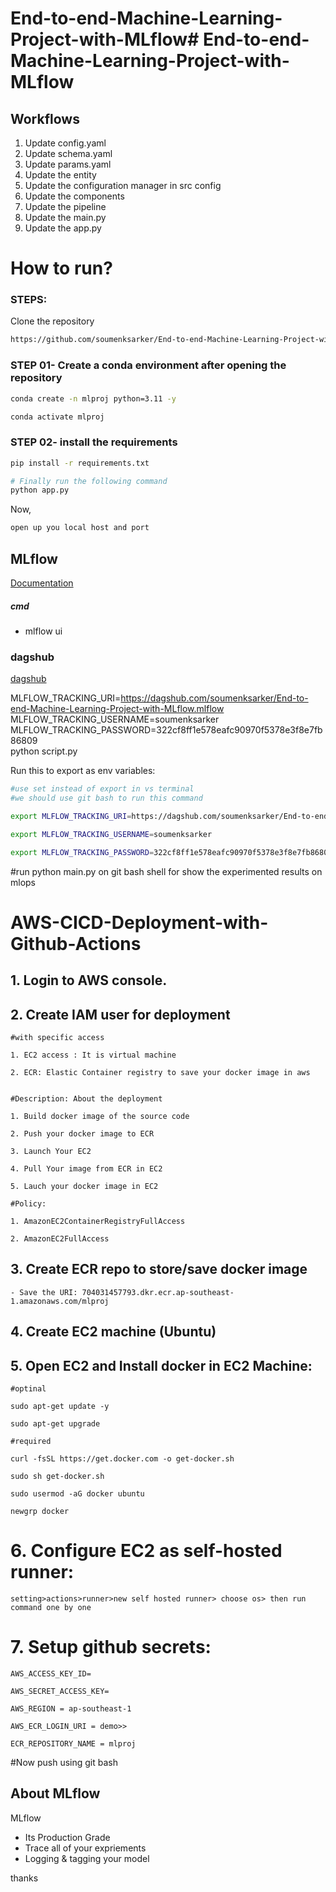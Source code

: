 # End-to-end-Machine-Learning-Project-with-MLflow# End-to-end-Machine-Learning-Project-with-MLflow


## Workflows

1. Update config.yaml
2. Update schema.yaml
3. Update params.yaml
4. Update the entity
5. Update the configuration manager in src config
6. Update the components
7. Update the pipeline 
8. Update the main.py
9. Update the app.py



# How to run?
### STEPS:

Clone the repository

```bash
https://github.com/soumenksarker/End-to-end-Machine-Learning-Project-with-MLflow.git
```
### STEP 01- Create a conda environment after opening the repository

```bash
conda create -n mlproj python=3.11 -y
```

```bash
conda activate mlproj
```


### STEP 02- install the requirements
```bash
pip install -r requirements.txt
```


```bash
# Finally run the following command
python app.py
```

Now,
```bash
open up you local host and port
```



## MLflow

[Documentation](https://mlflow.org/docs/latest/index.html)


##### cmd
- mlflow ui

### dagshub
[dagshub](https://dagshub.com/)

MLFLOW_TRACKING_URI=https://dagshub.com/soumenksarker/End-to-end-Machine-Learning-Project-with-MLflow.mlflow \
MLFLOW_TRACKING_USERNAME=soumenksarker \
MLFLOW_TRACKING_PASSWORD=322cf8ff1e578eafc90970f5378e3f8e7fb86809 \
python script.py

Run this to export as env variables:

```bash
#use set instead of export in vs terminal
#we should use git bash to run this command

export MLFLOW_TRACKING_URI=https://dagshub.com/soumenksarker/End-to-end-Machine-Learning-Project-with-MLflow.mlflow 

export MLFLOW_TRACKING_USERNAME=soumenksarker

export MLFLOW_TRACKING_PASSWORD=322cf8ff1e578eafc90970f5378e3f8e7fb86809

```
#run python main.py on git bash shell for show the experimented results on mlops



# AWS-CICD-Deployment-with-Github-Actions

## 1. Login to AWS console.

## 2. Create IAM user for deployment

	#with specific access

	1. EC2 access : It is virtual machine

	2. ECR: Elastic Container registry to save your docker image in aws


	#Description: About the deployment

	1. Build docker image of the source code

	2. Push your docker image to ECR

	3. Launch Your EC2 

	4. Pull Your image from ECR in EC2

	5. Lauch your docker image in EC2

	#Policy:

	1. AmazonEC2ContainerRegistryFullAccess

	2. AmazonEC2FullAccess

	
## 3. Create ECR repo to store/save docker image
    - Save the URI: 704031457793.dkr.ecr.ap-southeast-1.amazonaws.com/mlproj

	
## 4. Create EC2 machine (Ubuntu) 

## 5. Open EC2 and Install docker in EC2 Machine:
	
	
	#optinal

	sudo apt-get update -y

	sudo apt-get upgrade
	
	#required

	curl -fsSL https://get.docker.com -o get-docker.sh

	sudo sh get-docker.sh

	sudo usermod -aG docker ubuntu

	newgrp docker
	
# 6. Configure EC2 as self-hosted runner:
    setting>actions>runner>new self hosted runner> choose os> then run command one by one


# 7. Setup github secrets:

    AWS_ACCESS_KEY_ID=

    AWS_SECRET_ACCESS_KEY=

    AWS_REGION = ap-southeast-1

    AWS_ECR_LOGIN_URI = demo>> 

    ECR_REPOSITORY_NAME = mlproj

#Now push using git bash


## About MLflow 
MLflow

 - Its Production Grade
 - Trace all of your expriements
 - Logging & tagging your model


thanks